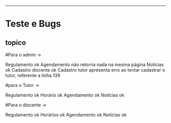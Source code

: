
---


# Teste e Bugs

## topico



#Para o admin ->

 Regulamento ok
Agendamento não retorna nada na mesma página
Notícias ok
Cadastro discente ok
Cadastro tutor apresenta erro ao tentar cadastrar o tutor, referente a linha 139





#para o Tutor ->

Regulamento ok
Horário ok
Agendamento ok
Notícias ok




#Para o discente ->

Regulamento ok
Horários ok
Agendamento ok
Notícias ok
